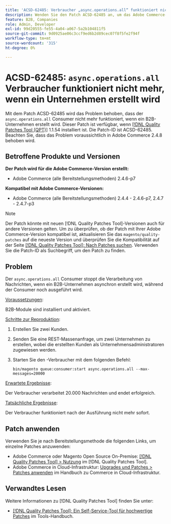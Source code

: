 ```yaml
---
title: 'ACSD-62485: Verbraucher „async.operations.all“ funktioniert nicht mehr, wenn ein Unternehmen erstellt wird'
description: Wenden Sie den Patch ACSD-62485 an, um das Adobe Commerce-Problem zu beheben, bei dem der Verbraucher „async.operations.all“ nicht mehr funktioniert, wenn ein B2B-Unternehmen erstellt wird.
feature: B2B, Companies
role: Admin, Developer
exl-id: 99d20555-fe55-4a04-a067-5a2b104811f5
source-git-commit: 9d0925ae06c3ccf9ed6b2d89cec07f8f5fe2f94f
workflow-type: tm+mt
source-wordcount: '315'
ht-degree: 0%

---
```


# ACSD-62485: `async.operations.all` Verbraucher funktioniert nicht mehr, wenn ein Unternehmen erstellt wird

Mit dem Patch ACSD-62485 wird das Problem behoben, dass der `async.operations.all` Consumer nicht mehr funktioniert, wenn ein B2B-Unternehmen erstellt wird. Dieser Patch ist verfügbar, wenn [[!DNL Quality Patches Tool (QPT)]](/help/tools/quality-patches-tool/quality-patches-tool-to-self-serve-quality-patches.md) 1.1.54 installiert ist. Die Patch-ID ist ACSD-62485. Beachten Sie, dass das Problem voraussichtlich in Adobe Commerce 2.4.8 behoben wird.

## Betroffene Produkte und Versionen

**Der Patch wird für die Adobe Commerce-Version erstellt:**

* Adobe Commerce (alle Bereitstellungsmethoden) 2.4.6-p7

**Kompatibel mit Adobe Commerce-Versionen:**

* Adobe Commerce (alle Bereitstellungsmethoden) 2.4.4 - 2.4.6-p7, 2.4.7 - 2.4.7-p3

>[!NOTE]
>
>Der Patch könnte mit neuen [!DNL Quality Patches Tool]-Versionen auch für andere Versionen gelten. Um zu überprüfen, ob der Patch mit Ihrer Adobe Commerce-Version kompatibel ist, aktualisieren Sie das `magento/quality-patches` auf die neueste Version und überprüfen Sie die Kompatibilität auf der Seite [[!DNL Quality Patches Tool]: Nach Patches suchen](https://experienceleague.adobe.com/tools/commerce-quality-patches/index.html). Verwenden Sie die Patch-ID als Suchbegriff, um den Patch zu finden.

## Problem

Der `async.operations.all` Consumer stoppt die Verarbeitung von Nachrichten, wenn ein B2B-Unternehmen asynchron erstellt wird, während der Consumer noch ausgeführt wird.

<u>Voraussetzungen</u>:

B2B-Module sind installiert und aktiviert.

<u>Schritte zur Reproduktion</u>:

1. Erstellen Sie zwei Kunden.
1. Senden Sie eine REST-Massenanfrage, um zwei Unternehmen zu erstellen, wobei die erstellten Kunden als Unternehmensadministratoren zugewiesen werden.
1. Starten Sie den -Verbraucher mit dem folgenden Befehl:

   ``` bin/magento queue:consumer:start async.operations.all --max-messages=20000 ```

<u>Erwartete Ergebnisse</u>:

Der Verbraucher verarbeitet 20.000 Nachrichten und endet erfolgreich.

<u>Tatsächliche Ergebnisse</u>:

Der Verbraucher funktioniert nach der Ausführung nicht mehr sofort.

## Patch anwenden

Verwenden Sie je nach Bereitstellungsmethode die folgenden Links, um einzelne Patches anzuwenden:

* Adobe Commerce oder Magento Open Source On-Premise: [[!DNL Quality Patches Tool] > Nutzung](/help/tools/quality-patches-tool/usage.md) im [!DNL Quality Patches Tool].
* Adobe Commerce in Cloud-Infrastruktur: [Upgrades und Patches > Patches anwenden](https://experienceleague.adobe.com/docs/commerce-cloud-service/user-guide/develop/upgrade/apply-patches.html) im Handbuch zu Commerce in Cloud-Infrastruktur.

## Verwandtes Lesen

Weitere Informationen zu [!DNL Quality Patches Tool] finden Sie unter:

* [[!DNL Quality Patches Tool]: Ein Self-Service-Tool für hochwertige Patches](/help/tools/quality-patches-tool/quality-patches-tool-to-self-serve-quality-patches.md) im Tools-Handbuch.
